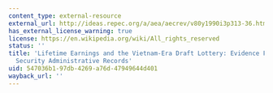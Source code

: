 ```yaml
---
content_type: external-resource
external_url: http://ideas.repec.org/a/aea/aecrev/v80y1990i3p313-36.html
has_external_license_warning: true
license: https://en.wikipedia.org/wiki/All_rights_reserved
status: ''
title: 'Lifetime Earnings and the Vietnam-Era Draft Lottery: Evidence From Social
  Security Administrative Records'
uid: 547036b1-97db-4269-a76d-47949644d401
wayback_url: ''
---
```

